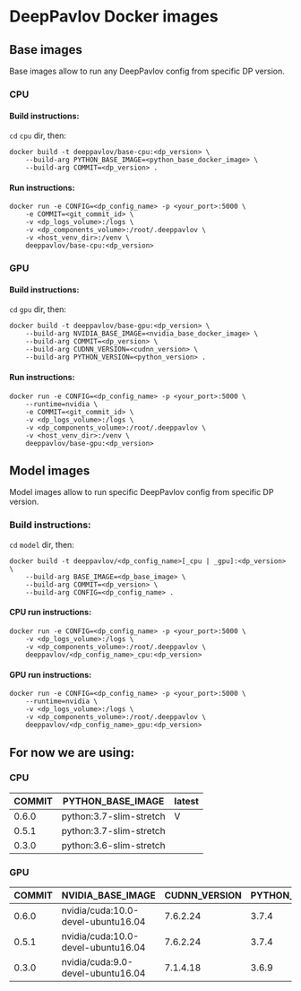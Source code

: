 # DeepPavlov Docker images

## Base images

Base images allow to run any DeepPavlov config from specific DP version.

### CPU

#### Build instructions:

`cd` `cpu` dir, then: 


```shell script
docker build -t deeppavlov/base-cpu:<dp_version> \
    --build-arg PYTHON_BASE_IMAGE=<python_base_docker_image> \
    --build-arg COMMIT=<dp_version> .
```

#### Run instructions:

```shell script
docker run -e CONFIG=<dp_config_name> -p <your_port>:5000 \
    -e COMMIT=<git_commit_id> \
    -v <dp_logs_volume>:/logs \
    -v <dp_components_volume>:/root/.deeppavlov \
    -v <host_venv_dir>:/venv \
    deeppavlov/base-cpu:<dp_version>
```

### GPU

#### Build instructions:

`cd` `gpu` dir, then:


```shell script
docker build -t deeppavlov/base-gpu:<dp_version> \
    --build-arg NVIDIA_BASE_IMAGE=<nvidia_base_docker_image> \
    --build-arg COMMIT=<dp_version> \
    --build-arg CUDNN_VERSION=<cudnn_version> \
    --build-arg PYTHON_VERSION=<python_version> .
```

#### Run instructions:

```shell script
docker run -e CONFIG=<dp_config_name> -p <your_port>:5000 \
    --runtime=nvidia \
    -e COMMIT=<git_commit_id> \
    -v <dp_logs_volume>:/logs \
    -v <dp_components_volume>:/root/.deeppavlov \
    -v <host_venv_dir>:/venv \
    deeppavlov/base-gpu:<dp_version>
```

## Model images

Model images allow to run specific DeepPavlov config from specific DP version.

### Build instructions:

`cd` `model` dir, then:


```shell script
docker build -t deeppavlov/<dp_config_name>[_cpu | _gpu]:<dp_version> \
    --build-arg BASE_IMAGE=<dp_base_image> \
    --build-arg COMMIT=<dp_version> \
    --build-arg CONFIG=<dp_config_name> .
```

#### CPU run instructions:

```shell script
docker run -e CONFIG=<dp_config_name> -p <your_port>:5000 \
    -v <dp_logs_volume>:/logs \
    -v <dp_components_volume>:/root/.deeppavlov \
    deeppavlov/<dp_config_name>_cpu:<dp_version>
```

#### GPU run instructions:

```shell script
docker run -e CONFIG=<dp_config_name> -p <your_port>:5000 \
    --runtime=nvidia \
    -v <dp_logs_volume>:/logs \
    -v <dp_components_volume>:/root/.deeppavlov \
    deeppavlov/<dp_config_name>_gpu:<dp_version>

```

## For now we are using:

### CPU

| COMMIT | PYTHON_BASE_IMAGE       | latest |
| ------ | ----------------------- | ------ |
| 0.6.0  | python:3.7-slim-stretch | V      |
| 0.5.1  | python:3.7-slim-stretch |        |
| 0.3.0  | python:3.6-slim-stretch |        |

### GPU

| COMMIT | NVIDIA_BASE_IMAGE                  | CUDNN_VERSION | PYTHON_VERSION | latest |
| ------ | ---------------------------------- | ------------- | -------------- | ------ |
| 0.6.0  | nvidia/cuda:10.0-devel-ubuntu16.04 | 7.6.2.24      | 3.7.4          | V      |
| 0.5.1  | nvidia/cuda:10.0-devel-ubuntu16.04 | 7.6.2.24      | 3.7.4          |        |
| 0.3.0  | nvidia/cuda:9.0-devel-ubuntu16.04  | 7.1.4.18      | 3.6.9          |        |